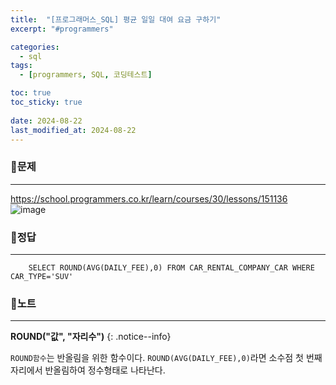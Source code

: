 ```yaml
---
title:  "[프로그래머스_SQL] 평균 일일 대여 요금 구하기"
excerpt: "#programmers"

categories:
  - sql
tags:
  - [programmers, SQL, 코딩테스트]

toc: true
toc_sticky: true
 
date: 2024-08-22
last_modified_at: 2024-08-22
---
```


### 📜문제
-----
<https://school.programmers.co.kr/learn/courses/30/lessons/151136>  
![image](https://github.com/user-attachments/assets/eddf4a93-bf92-4ffe-b0ad-3466eece54bd)

### 📜정답
-----
```
    SELECT ROUND(AVG(DAILY_FEE),0) FROM CAR_RENTAL_COMPANY_CAR WHERE CAR_TYPE='SUV'
```

### 📜노트
-----
**ROUND("값", "자리수")**
{: .notice--info} 

`ROUND함수`는 반올림을 위한 함수이다. 
`ROUND(AVG(DAILY_FEE),0)`라면 소수점 첫 번째 자리에서 반올림하여 정수형태로 나타난다.

